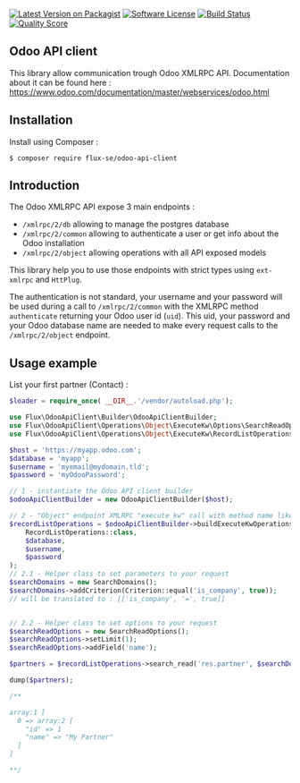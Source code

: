 [![Latest Version on Packagist][ico-version]][link-packagist]
[![Software License][ico-license]](LICENSE)
[![Build Status][ico-travis]][link-travis]
[![Quality Score][ico-code-quality]][link-code-quality]

## Odoo API client

This library allow communication trough Odoo XMLRPC API.
Documentation about it can be found here :
https://www.odoo.com/documentation/master/webservices/odoo.html

## Installation

Install using Composer :

```
$ composer require flux-se/odoo-api-client
```

## Introduction

The Odoo XMLRPC API expose 3 main endpoints :

 - `/xmlrpc/2/db` allowing to manage the postgres database
 - `/xmlrpc/2/common` allowing to authenticate a user or get info about the Odoo installation
 - `/xmlrpc/2/object` allowing operations with all API exposed models

This library help you to use those endpoints with strict types using `ext-xmlrpc` and `HttPlug`.

The authentication is not standard, your username and your password will be used during a call to
`/xmlrpc/2/common` with the XMLRPC method `authenticate` returning your Odoo user id (`uid`).
This uid, your password and your Odoo database name are needed to make every request calls to the
`/xmlrpc/2/object` endpoint. 

## Usage example

List your first partner (Contact) :

```php
$loader = require_once( __DIR__.'/vendor/autoload.php');

use Flux\OdooApiClient\Builder\OdooApiClientBuilder;
use Flux\OdooApiClient\Operations\Object\ExecuteKw\Options\SearchReadOptions;
use Flux\OdooApiClient\Operations\Object\ExecuteKw\RecordListOperations;use Flux\OdooApiClient\Operations\Object\ExecuteKw\SearchDomains\Criterion;use Flux\OdooApiClient\Operations\Object\ExecuteKw\SearchDomains\SearchDomains;

$host = 'https://myapp.odoo.com';
$database = 'myapp';
$username = 'myemail@mydomain.tld';
$password = 'myOdooPassword';

// 1 - instantiate the Odoo API client builder
$odooApiClientBuilder = new OdooApiClientBuilder($host);

// 2 - "Object" endpoint XMLRPC "execute_kw" call with method name like "search*" or "read")
$recordListOperations = $odooApiClientBuilder->buildExecuteKwOperations(
    RecordListOperations::class,
    $database,
    $username,
    $password
);
// 2.1 - Helper class to set parameters to your request
$searchDomains = new SearchDomains();
$searchDomains->addCriterion(Criterion::equal('is_company', true));
// will be translated to : [['is_company', '=', true]]


// 2.2 - Helper class to set options to your request
$searchReadOptions = new SearchReadOptions();
$searchReadOptions->setLimit(1);
$searchReadOptions->addField('name');

$partners = $recordListOperations->search_read('res.partner', $searchDomains, $searchReadOptions);

dump($partners);

/**

array:1 [
  0 => array:2 [
    "id" => 1
    "name" => "My Partner"
  ]
]

**/
```

[ico-version]: https://img.shields.io/packagist/v/flux-se/odoo-api-client.svg?style=flat-square
[ico-license]: https://img.shields.io/badge/license-MIT-brightgreen.svg?style=flat-square
[ico-travis]: https://img.shields.io/travis/FLUX-SE/odoo-api-client/master.svg?style=flat-square
[ico-code-quality]: https://img.shields.io/scrutinizer/g/FLUX-SE/odoo-api-client.svg?style=flat-square

[link-packagist]: https://packagist.org/packages/flux-se/odoo-api-client
[link-travis]: https://travis-ci.org/FLUX-SE/odoo-api-client
[link-scrutinizer]: https://scrutinizer-ci.com/g/FLUX-SE/odoo-api-client/code-structure
[link-code-quality]: https://scrutinizer-ci.com/g/FLUX-SE/odoo-api-client
